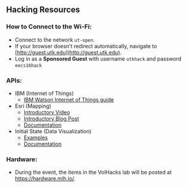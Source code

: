 ## Hacking Resources

### How to Connect to the Wi-Fi:

- Connect to the network `ut-open`.
- If your browser doesn't redirect automatically, navigate to [http://guest.utk.edu](http://guest.utk.edu).
- Log in as a **Sponsored Guest** with username `utkhack` and password `eecs16hack`

### APIs:

- IBM (Internet of Things)
	- [IBM Watson Internet of Things guide](https://developer.ibm.com/academic/resources/internet-of-things-educator-guide/)
- Esri (Mapping)
	- [Introductory Video](https://attendee.gotowebinar.com/recording/3774654581328394756)
	- [Introductory Blog Post](https://geonet.esri.com/groups/esristartups/blog/2016/04/01/learn-to-develop-applications-with-esri-hackerlabs-in-3-steps-data-design-develop)
	- [Documentation](https://developers.arcgis.com)
- Initial State (Data Visualization)
	- [Examples](http://support.initialstate.com/knowledgebase/articles/590091-how-to-stream-events-via-restful-api)
	- [Documentation](http://docs.initialstateeventsapi.apiary.io/#)

### Hardware:

- During the event, the items in the VolHacks lab will be posted at <https://hardware.mlh.io/>.